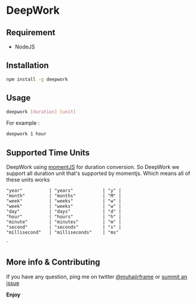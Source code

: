 # DeepWork

## Requirement

- NodeJS

## Installation

```bash
npm install -g deepwork
```

## Usage

```bash
deepwork [duration] [unit]
```

For example :

```bash
deepwork 1 hour
```

## Supported Time Units

DeepWork using [momentJS](https://momentjs.com/) for duration conversion. So DeepWork we support all duration unit that's supported by momentjs. Which means all of these units works

```
"year"          | "years"           | "y" |
"month"         | "months"          | "M" |
"week"          | "weeks"           | "w" |
"week"          | "weeks"           | "w" |
"day"           | "days"            | "d" |
"hour"          | "hours"           | "h" |
"minute"        | "minutes"         | "m" |
"second"        | "seconds"         | "s" |
"millisecond"   | "milliseconds"    | "ms"
```

`

## More info & Contributing

If you have any question, ping me on twitter [@muhajirframe](https://twitter.com/muhajirframe)
or [summit an issue](https://github.com/muhajirframe/deepwork/issues/new)


**Enjoy**